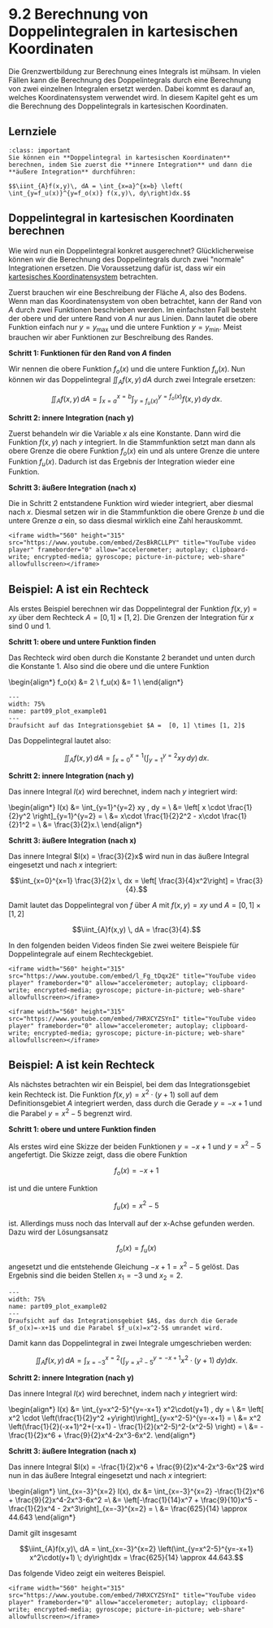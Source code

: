 # 9.2 Berechnung von Doppelintegralen in kartesischen Koordinaten

Die Grenzwertbildung zur Berechnung eines Integrals ist mühsam. In vielen Fällen
kann die Berechnung des Doppelintegrals durch eine Berechnung von zwei einzelnen
Integralen ersetzt werden. Dabei kommt es darauf an, welches Koordinatensystem
verwendet wird. In diesem Kapitel geht es um die Berechnung des Doppelintegrals
in kartesischen Koordinaten.


## Lernziele

```{admonition} Lernziele
:class: important
Sie können ein **Doppelintegral in kartesischen Koordinaten** berechnen, indem Sie zuerst die **innere Integration** und dann die **äußere Integration** durchführen:

$$\iint_{A}f(x,y)\, dA = \int_{x=a}^{x=b} \left( \int_{y=f_u(x)}^{y=f_o(x)} f(x,y)\, dy\right)dx.$$

```


## Doppelintegral in kartesischen Koordinaten berechnen

Wie wird nun ein Doppelintegral konkret ausgerechnet? Glücklicherweise können
wir die Berechnung des Doppelintegrals durch zwei "normale" Integrationen
ersetzen. Die Voraussetzung dafür ist, dass wir ein [kartesisches
Koordinatensystem](https://de.wikipedia.org/wiki/Kartesisches_Koordinatensystem)
betrachten.

Zuerst brauchen wir eine Beschreibung der Fläche $A$, also des Bodens. Wenn man
das Koordinatensystem von oben betrachtet, kann der Rand von $A$ durch zwei
Funktionen beschrieben werden. Im einfachsten Fall besteht der obere und der
untere Rand von $A$ nur aus Linien. Dann lautet die obere Funktion einfach nur
$y=y_{\max}$ und die untere Funktion $y=y_{\min}$. Meist brauchen wir aber
Funktionen zur Beschreibung des Randes.

**Schritt 1: Funktionen für den Rand von $A$ finden**

Wir nennen die obere Funktion $f_o(x)$ und die untere Funktion $f_u(x)$. Nun
können wir das Doppelintegral $\iint_{A}f(x,y)\, dA$ durch zwei Integrale
ersetzen:

$$\iint_{A}f(x,y)\, dA = \int_{x=a}^{x=b} \int_{y=f_u(x)}^{y=f_o(x)} f(x,y)\, dy
\, dx.$$

**Schritt 2: innere Integration (nach y)**

Zuerst behandeln wir die Variable $x$ als eine Konstante. Dann wird die Funktion
$f(x,y)$ nach $y$ integriert. In die Stammfunktion setzt man dann als obere
Grenze die obere Funktion $f_o(x)$ ein und als untere Grenze die untere Funktion
$f_u(x)$. Dadurch ist das Ergebnis der Integration wieder eine Funktion.

**Schritt 3: äußere Integration (nach x)**

Die in Schritt 2 entstandene Funktion wird wieder integriert, aber diesmal nach
$x$. Diesmal setzen wir in die Stammfunktion die obere Grenze $b$ und die untere
Grenze $a$ ein, so dass diesmal wirklich eine Zahl herauskommt.

```{dropdown} Video zu "Doppenintegral, kein Rechteck" von Mathematische Methoden
<iframe width="560" height="315" src="https://www.youtube.com/embed/ZesBkRCLLPY" title="YouTube video player" frameborder="0" allow="accelerometer; autoplay; clipboard-write; encrypted-media; gyroscope; picture-in-picture; web-share" allowfullscreen></iframe>
```

## Beispiel: A ist ein Rechteck

Als erstes Beispiel berechnen wir das Doppelintegral der Funktion $f(x,y) = xy$
über dem Rechteck $A = [0, 1] \times [1, 2]$. Die Grenzen der Integration für $x$
sind $0$ und $1$. 

**Schritt 1: obere und untere Funktion finden**

Das Rechteck wird oben durch die Konstante 2 berandet und unten durch die
Konstante 1. Also sind die obere und die untere Funktion

\begin{align*}
f_o(x) &= 2 \\
f_u(x) &= 1 \\
\end{align*}

```{figure} pics/part09_plot_example01.svg
---
width: 75%
name: part09_plot_example01
---
Draufsicht auf das Integrationsgebiet $A =  [0, 1] \times [1, 2]$
```

Das Doppelintegral lautet also:

$$\iint_{A}f(x,y)\, dA = \int_{x=0}^{x=1} \left( \int_{y=1}^{y=2} xy \, dy
\right) \, dx.$$

**Schritt 2: innere Integration (nach y)**

Das innere Integral $I(x)$ wird berechnet, indem nach $y$ integriert wird:

\begin{align*}
I(x) &= \int_{y=1}^{y=2} xy \, dy = \\
     &= \left[ x \cdot \frac{1}{2}y^2 \right]_{y=1}^{y=2} = \\
     &= x\cdot \frac{1}{2}2^2 - x\cdot \frac{1}{2}1^2 = \\
     &= \frac{3}{2}x.\\
\end{align*} 

**Schritt 3: äußere Integration (nach x)**

Das innere Integral $I(x) = \frac{3}{2}x$ wird nun in das äußere Integral
eingesetzt und nach $x$ integriert:

$$\int_{x=0}^{x=1} \frac{3}{2}x \, dx = \left[ \frac{3}{4}x^2\right] =
\frac{3}{4}.$$

Damit lautet das Doppelintegral von $f$ über $A$ mit $f(x,y)=xy$ und $A= [0, 1]
\times [1, 2]$

$$\iint_{A}f(x,y) \, dA = \frac{3}{4}.$$

In den folgenden beiden Videos finden Sie zwei weitere Beispiele für
Doppelintegrale auf einem Rechteckgebiet.

```{dropdown} Video zu "Beispiel Doppelintegral" von Mathematische Methoden
<iframe width="560" height="315" src="https://www.youtube.com/embed/l_Fg_tDqx2E" title="YouTube video player" frameborder="0" allow="accelerometer; autoplay; clipboard-write; encrypted-media; gyroscope; picture-in-picture; web-share" allowfullscreen></iframe>
```

```{dropdown} Video zu "Beispiel Doppelintegral" von Mathematische Methoden
<iframe width="560" height="315" src="https://www.youtube.com/embed/7HRXCYZSYnI" title="YouTube video player" frameborder="0" allow="accelerometer; autoplay; clipboard-write; encrypted-media; gyroscope; picture-in-picture; web-share" allowfullscreen></iframe>
```

## Beispiel: A ist kein Rechteck

Als nächstes betrachten wir ein Beispiel, bei dem das Integrationsgebiet kein
Rechteck ist. Die Funktion $f(x,y) = x^2\cdot(y+1)$ soll auf dem
Definitionsgebiet $A$ integriert werden, dass durch die Gerade $y=-x+1$ und die
Parabel $y=x^2-5$ begrenzt wird.

**Schritt 1: obere und untere Funktion finden**

Als erstes wird eine Skizze der beiden Funktionen $y=-x+1$ und $y=x^2-5$
angefertigt. Die Skizze zeigt, dass die obere Funktion 

$$f_o(x) = -x + 1$$

ist und die untere Funktion

$$f_u(x) = x^2 - 5$$

ist. Allerdings muss noch das Intervall auf der x-Achse gefunden werden. Dazu
wird der Lösungsansatz 

$$f_o(x) = f_u(x)$$

angesetzt und die entstehende Gleichung $-x + 1 = x^2 -5$ gelöst. Das Ergebnis
sind die beiden Stellen $x_1 = -3$ und $x_2 = 2$.

```{figure} pics/part09_plot_example02.svg
---
width: 75%
name: part09_plot_example02
---
Draufsicht auf das Integrationsgebiet $A$, das durch die Gerade $f_o(x)=-x+1$ und die Parabel $f_u(x)=x^2-5$ umrandet wird.
```

Damit kann das Doppelintegral in zwei Integrale umgeschrieben werden:

$$\iint_{A}f(x,y)\, dA = \int_{x=-3}^{x=2} \left(\int_{y=x^2-5}^{y=-x+1}
x^2\cdot(y+1) \; dy\right)dx.$$


**Schritt 2: innere Integration (nach y)**

Das innere Integral $I(x)$ wird berechnet, indem nach $y$ integriert wird:

\begin{align*}
I(x) &= \int_{y=x^2-5}^{y=-x+1} x^2\cdot(y+1) \, dy = \\
     &= \left[ x^2 \cdot \left(\frac{1}{2}y^2 +y\right)\right]_{y=x^2-5}^{y=-x+1} = \\
     &= x^2 \left(\frac{1}{2}(-x+1)^2+(-x+1) - \frac{1}{2}(x^2-5)^2-(x^2-5) \right) = \\
     &= -\frac{1}{2}x^6 + \frac{9}{2}x^4-2x^3-6x^2.
\end{align*} 

**Schritt 3: äußere Integration (nach x)**

Das innere Integral $I(x) = -\frac{1}{2}x^6 + \frac{9}{2}x^4-2x^3-6x^2$ wird nun
in das äußere Integral eingesetzt und nach $x$ integriert:

\begin{align*}
\int_{x=-3}^{x=2} I(x)\, dx &= \int_{x=-3}^{x=2} -\frac{1}{2}x^6 + \frac{9}{2}x^4-2x^3-6x^2 =\\
&= \left[-\frac{1}{14}x^7 + \frac{9}{10}x^5 - \frac{1}{2}x^4 - 2x^3\right]_{x=-3}^{x=2} = \\
&= \frac{625}{14} \approx 44.643
\end{align*}

Damit gilt insgesamt

$$\iint_{A}f(x,y)\, dA = \int_{x=-3}^{x=2} \left(\int_{y=x^2-5}^{y=-x+1}
x^2\cdot(y+1) \; dy\right)dx = \frac{625}{14} \approx 44.643.$$

Das folgende Video zeigt ein weiteres Beispiel.

```{dropdown} Video zu "Beispiel Doppelintegral, kein Rechteck" von Mathematische Methoden
<iframe width="560" height="315" src="https://www.youtube.com/embed/7HRXCYZSYnI" title="YouTube video player" frameborder="0" allow="accelerometer; autoplay; clipboard-write; encrypted-media; gyroscope; picture-in-picture; web-share" allowfullscreen></iframe>
```
